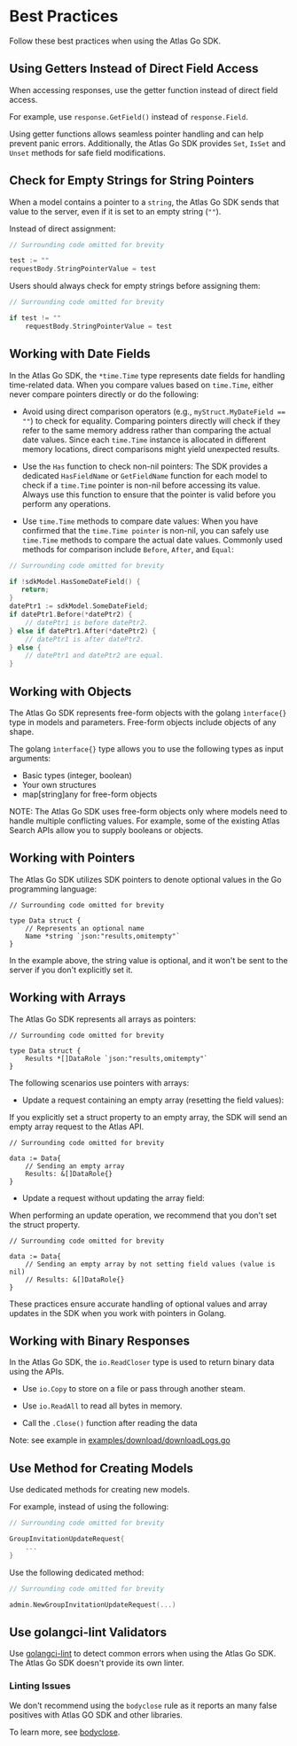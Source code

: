 # Best Practices

Follow these best practices when using the Atlas Go SDK.

## Using Getters Instead of Direct Field Access

When accessing responses, use the getter function instead of direct field access.

For example, use `response.GetField()` instead of `response.Field`.

Using getter functions allows seamless pointer handling and can help prevent panic errors.
Additionally, the Atlas Go SDK provides `Set`, `IsSet` and `Unset` methods for safe field modifications.

## Check for Empty Strings for String Pointers

When a model contains a pointer to a `string`, the Atlas Go SDK sends that value to the server,
even if it is set to an empty string (`""`).

Instead of direct assignment:
```go
// Surrounding code omitted for brevity

test := ""
requestBody.StringPointerValue = test
```

Users should always check for empty strings before assigning them:
```go
// Surrounding code omitted for brevity

if test != ""   
    requestBody.StringPointerValue = test
```

## Working with Date Fields

In the Atlas Go SDK, the `*time.Time` type represents date fields for handling time-related data. 
When you compare values based on `time.Time`, either never compare pointers directly or do the following:

- Avoid using direct comparison operators (e.g., `myStruct.MyDateField == ""`) to check for equality. Comparing pointers directly will check if they refer to the same memory address rather than comparing the actual date values. Since each `time.Time` instance is allocated in different memory locations, direct comparisons might yield unexpected results.

- Use the `Has` function to check non-nil pointers:
The SDK provides a dedicated `HasFieldName` or `GetFieldName` function for each model to check if a `time.Time` pointer is non-nil before accessing its value. Always use this function to ensure that the pointer is valid before you perform any operations.

- Use `time.Time` methods to compare date values:
When you have confirmed that the `time.Time pointer` is non-nil, you can safely use `time.Time` methods to compare the actual date values. Commonly used methods for comparison include `Before`, `After`, and `Equal`:

```go
// Surrounding code omitted for brevity

if !sdkModel.HasSomeDateField() {
   return;
}
datePtr1 := sdkModel.SomeDateField;
if datePtr1.Before(*datePtr2) {
    // datePtr1 is before datePtr2.
} else if datePtr1.After(*datePtr2) {
    // datePtr1 is after datePtr2.
} else {
    // datePtr1 and datePtr2 are equal.
}
```

## Working with Objects

The Atlas Go SDK represents free-form objects with the golang `ìnterface{}` type in models and parameters. Free-form objects include objects of any shape. 

The golang `ìnterface{}` type allows you to use the following types as input arguments:

- Basic types (integer, boolean)
- Your own structures
- map[string]any for free-form objects

NOTE: The Atlas Go SDK uses free-form objects only where models need to handle multiple conflicting values. For example, some of the existing Atlas Search APIs allow you to supply booleans or objects.

## Working with Pointers

The Atlas Go SDK utilizes SDK pointers to denote optional values in the Go programming language:

```golang
// Surrounding code omitted for brevity

type Data struct {
    // Represents an optional name
    Name *string `json:"results,omitempty"`
}
```

In the example above, the string value is optional, and it won't be sent to the server if you don't explicitly set it.

## Working with Arrays

The Atlas Go SDK represents all arrays as pointers:

```golang
// Surrounding code omitted for brevity

type Data struct {
    Results *[]DataRole `json:"results,omitempty"`
}
```

The following scenarios use pointers with arrays:

- Update a request containing an empty array (resetting the field values):

If you explicitly set a struct property to an empty array, the SDK will send an empty array request to the Atlas API.

```golang
// Surrounding code omitted for brevity

data := Data{
    // Sending an empty array
    Results: &[]DataRole{}
}
```

- Update a request without updating the array field:

When performing an update operation, we recommend that you don't set the struct property.

```golang
// Surrounding code omitted for brevity

data := Data{
    // Sending an empty array by not setting field values (value is nil)
    // Results: &[]DataRole{}
}
```

These practices ensure accurate handling of optional values and array updates in the SDK when you work with pointers in Golang.

## Working with Binary Responses

In the Atlas Go SDK, the `io.ReadCloser` type is used to return binary data using the APIs. 

- Use `io.Copy` to store on a file or pass through another steam.

- Use `io.ReadAll` to read all bytes in memory.

- Call the `.Close()` function after reading the data

Note: see example in [examples/download/downloadLogs.go](https://github.com/mongodb/atlas-sdk-go/blob/main/examples/download/downloadLogs.go)

## Use Method for Creating Models

Use dedicated methods for creating new models.

For example, instead of using the following:

```go
// Surrounding code omitted for brevity

GroupInvitationUpdateRequest{
    ...
}
```

Use the following dedicated method:
```go
// Surrounding code omitted for brevity

admin.NewGroupInvitationUpdateRequest(...)
```

## Use golangci-lint Validators

Use [golangci-lint](https://golangci-lint.run/) to detect common errors when using the Atlas Go SDK. 
The Atlas Go SDK doesn't provide its own linter.

### Linting Issues

We don't recommend using the `bodyclose` rule as it reports an many false positives with Atlas GO SDK and other libraries.

To learn more, see [bodyclose](https://github.com/timakin/bodyclose/issues/39).
